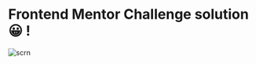 <h1>Frontend Mentor Challenge solution 😀 !</h1>

![scrn](https://github.com/user-attachments/assets/8d319b86-18c4-424d-9d49-70df7957d765)
